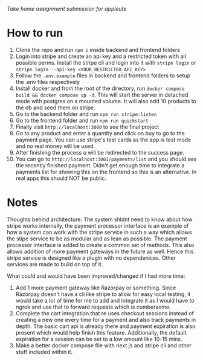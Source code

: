 _Take home assignment submission for appleute_

# How to run

1. Clone the repo and run `npm i` inside backend and frontend folders
1. Login into stripe and create an api key and a restricted token with all
   possible perms. Install the stripe cli and login into it with `stripe login`
   or `stripe login --api-key <YOUR_RESTRICTED_API_KEY>`
1. Follow the `.env.example` files in backend and frontend folders to setup the
   .env files respectively
1. Install docker and from the root of the directory, run
   `docker compose build && docker compose up -d`. This will start the server in
   detached mode with postgres on a mounted volume. It will also add 10 products
   to the db and seed them on stripe.
1. Go to the backend folder and run `npm run stripe:listen`
1. Go to the frontend folder and run `npm run quickstart`
1. Finally visit `http://localhost:3000` to see the final project
1. Go to any product and enter a quantity and click on buy to go to the payment
   page. You can use stripe's test cards as the app is test mode and no real
   money will be used.
1. After finishing the process u will be redirected to the success page.
1. You can go to `http://localhost:3001/payments/list` and you should see the
   recently finished payment. Didn't get enough time to integrate a payments
   list for showing this on the frontend so this is an alternative. In real apps
   this should NOT be public.

# Notes

Thoughts behind architecture: The system shldnt need to know about how stripe
works internally, the payment processor interface is an example of how a system
can work with the stripe service in such a way which allows the stipe service to
be as modular and as lean as possible. The payment processor interface is added
to create a common set of methods. This also allows addition of more payment
gateways in the future as well. Hence this stripe service is designed like a
plugin with no dependenices. Other services are made to build on top of it.

What could and would have been improved/changed if I had more time:

1. Add 1 more payment gateway like Razorpay or something. Since Razorpay doesn't
   have a cli like stripe to allow for easy local testing, it would take a lot
   of time for me to add and integrate it as I would have to ngrok and use that
   to forward requests which is cumbersome.
1. Complete the cart integration that re uses checkout sessions instead of
   creating a new one every time for a payment and also track payments in depth.
   The basic cart api is already there and payment expiration is also present
   which would help finish this feature. Additionally, the default expiration
   for a session can be set to a low amount like 10-15 mins.
1. Make a better docker compose file with next js and stripe cli and other stuff
   included within it.
